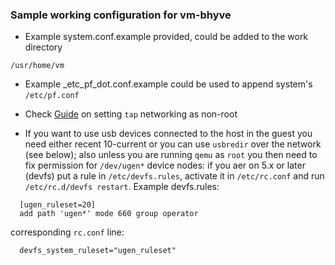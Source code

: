 ### Sample working configuration for vm-bhyve

* Example system.conf.example provided, could be added to the work directory

```
/usr/home/vm
```

* Example _etc_pf_dot.conf.example could be used to append system's `/etc/pf.conf`


- Check [Guide](./../System.Configurations/network/net.link.tap/guide.md) on setting `tap` networking as non-root

- If you want to use usb devices connected to the host in the guest you need either recent 10-current or you can use `usbredir` over the network (see below); also unless you are running `qemu` as `root` you then need to fix permission for `/dev/ugen*` device nodes: if you aer on 5.x or later (devfs) put a rule in `/etc/devfs.rules`, activate it in `/etc/rc.conf` and run `/etc/rc.d/devfs restart`. Example devfs.rules:

```
  [ugen_ruleset=20]
  add path 'ugen*' mode 660 group operator
```

corresponding `rc.conf` line:

```
  devfs_system_ruleset="ugen_ruleset"

```
